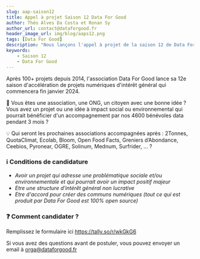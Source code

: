 ```yaml
---
slug: aap-saison12
title: Appel à projet Saison 12 Data For Good
author: Théo Alves Da Costa et Ronan Sy
author_url: contact@dataforgood.fr
header_image_url: img/blog/aaps12.png
tags: [Data For Good]
description: "Nous lançons l'appel à projet de la saison 12 de Data For Good ! Qui seront les prochaines associations accompagnées après : 2Tonnes, QuotaClimat, Ecolab, Bloom, Open Food Facts, Greniers d’Abondance, Ceebios, Pyronear, OGRE, Solinum, Mednum, Surfrider, … ?"
keywords:
    - Saison 12
    - Data For Good
---
```


Après 100+ projets depuis 2014, l'association Data For Good lance sa 12e saison d'accélération de projets numériques d'intérêt général qui commencera fin janvier 2024.

💪 Vous êtes une association, une ONG, un citoyen avec une bonne idée ? Vous avez un projet ou une idée à impact social ou environnemental qui pourrait bénéficier d'un accompagnement par nos 4600 bénévoles data pendant 3 mois ?

💡 Qui seront les prochaines associations accompagnées après : 2Tonnes, QuotaClimat, Ecolab, Bloom, Open Food Facts, Greniers d’Abondance, Ceebios, Pyronear, OGRE, Solinum, Mednum, Surfrider, … ?

### ℹ️ Conditions de candidature

- *Avoir un projet qui adresse une problématique sociale et/ou environnementale et qui pourrait avoir un impact positif majeur*
- *Etre une structure d'intérêt général non lucrative*
- *Etre d'accord pour créer des communs numériques (tout ce qui est produit par Data For Good est 100% open source)*

### ❓ Comment candidater ?

Remplissez le formulaire ici https://tally.so/r/wkGkG6

Si vous avez des questions avant de postuler, vous pouvez envoyer un email à orga@dataforgood.fr